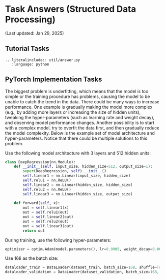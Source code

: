 # Task Answers (Structured Data Processing)

(Last updated: Jan 29, 2025)

## Tutorial Tasks

```{eval-rst}
.. literalinclude:: util/answer.py
   :language: python
```

## PyTorch Implementation Tasks

The biggest problem is underfitting, which means that the model is too simple or the training procedure has problems, causing the model to be unable to catch the trend in the data. There could be many ways to increase performance. One example is gradually making the model more complex (e.g., by adding more layers or increasing the size of hidden units), tweaking the hyper-parameters (such as learning rate and weight decay), and observing model performance changes. Another possibility is to start with a complex model, try to overfit the data first, and then gradually reduce the model complexity. Below is the example set of model architecture and hyper-parameters. Notice that there could be multiple solutions to this problem.

Use the following model architecture with 3 layers and 512 hidden units:
```python
class DeepRegression(nn.Module):
    def __init__(self, input_size, hidden_size=512, output_size=1):
        super(DeepRegression, self).__init__()
        self.linear1 = nn.Linear(input_size, hidden_size)
        self.relu1 = nn.ReLU()
        self.linear2 = nn.Linear(hidden_size, hidden_size)
        self.relu2 = nn.ReLU()
        self.linear3 = nn.Linear(hidden_size, output_size)
        
    def forward(self, x):
        out = self.linear1(x)
        out = self.relu1(out)
        out = self.linear2(out)
        out = self.relu2(out)
        out = self.linear3(out)
        return out
```

During training, use the following hyper-parameters:
```python
optimizer = optim.Adam(model.parameters(), lr=0.0005, weight_decay=0.0001)
```

Use 168 as the batch size:
```python
dataloader_train = DataLoader(dataset_train, batch_size=168, shuffle=True)
dataloader_validation = DataLoader(dataset_validation, batch_size=168, shuffle=False)
```

